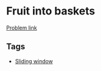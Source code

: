 # Fruit into baskets

[Problem link](https://leetcode.com/problems/fruit-into-baskets)

## Tags

* [Sliding window](/README.md#Sliding_window)
